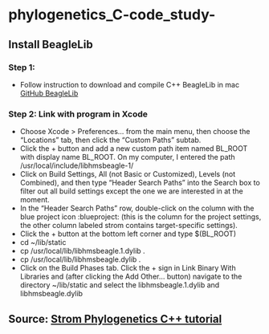 # phylogenetics_C-code_study-

## Install BeagleLib 
### Step 1:
- Follow instruction to download and compile C++ BeagleLib in mac [GitHub BeagleLib](https://github.com/beagle-dev/beagle-lib/wiki/MacInstallInstructions)

### Step 2: Link with program in Xcode
- Choose Xcode > Preferences… from the main menu, then choose the “Locations” tab, then click the “Custom Paths” subtab.
- Click the + button and add a new custom path item named BL_ROOT with display name BL_ROOT. On my computer, I entered the path /usr/local/include/libhmsbeagle-1/
- Click on Build Settings, All (not Basic or Customized), Levels (not Combined), and then type “Header Search Paths” into the Search box to filter out all build settings except the one we are interested in at the moment.
- In the “Header Search Paths” row, double-click on the column with the blue project icon :blueproject: (this is the column for the project settings, the other column labeled strom contains target-specific settings).
- Click the + button at the bottom left corner and type $(BL_ROOT)
- cd ~/lib/static
- cp /usr/local/lib/libhmsbeagle.1.dylib . 
- cp /usr/local/lib/libhmsbeagle.dylib . 
- Click on the Build Phases tab. Click the + sign in Link Binary With Libraries and (after clicking the Add Other… button) navigate to the directory ~/lib/static and select the libhmsbeagle.1.dylib and libhmsbeagle.dylib 

## Source: [Strom Phylogenetics C++ tutorial](https://stromtutorial.github.io/mac/steps/)
